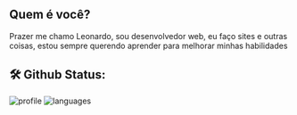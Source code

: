 <!-----
<a href='https://discord.com/users/685611142818693152'><img src="https://discord.c99.nl/widget/theme-2/685611142818693152.png" alt="top-langs"></a> </p>
----->
## Quem é você?
Prazer me chamo Leonardo, sou desenvolvedor web, eu faço sites e outras coisas, estou sempre querendo aprender para melhorar minhas habilidades
<!--
**Leonardo-ST/Leonardo-ST** is a ✨ _special_ ✨ repository because its `README.md` (this file) appears on your GitHub profile.

Here are some ideas to get you started:

- 🔭 I’m currently working on ...
- 🌱 I’m currently learning ...
- 👯 I’m looking to collaborate on ...
- 🤔 I’m looking for help with ...
- 💬 Ask me about ...
- 📫 How to reach me: ...
- 😄 Pronouns: ...
- ⚡ Fun fact: ...
-->

## 🛠 Github Status:
![profile] ![languages]

[profile]: https://github-readme-stats.vercel.app/api?username=Leonardo-ST&show_icons=true&theme=vue-dark
[languages]: https://github-readme-stats.vercel.app/api/top-langs/?username=Leonardo-ST&theme=midnight-purple

